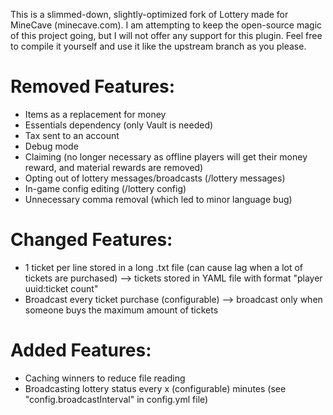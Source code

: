 This is a slimmed-down, slightly-optimized fork of Lottery made for MineCave (minecave.com). I am attempting to keep the open-source magic of this project going, but I will not offer any support for this plugin. Feel free to compile it yourself and use it like the upstream branch as you please.

Removed Features:
=
* Items as a replacement for money
* Essentials dependency (only Vault is needed)
* Tax sent to an account
* Debug mode
* Claiming (no longer necessary as offline players will get their money reward, and material rewards are removed)
* Opting out of lottery messages/broadcasts (/lottery messages)
* In-game config editing (/lottery config)
* Unnecessary comma removal (which led to minor language bug)

Changed Features:
=
* 1 ticket per line stored in a long .txt file (can cause lag when a lot of tickets are purchased) --> tickets stored in YAML file with format "player uuid:ticket count"
* Broadcast every ticket purchase (configurable) --> broadcast only when someone buys the maximum amount of tickets

Added Features:
=
* Caching winners to reduce file reading
* Broadcasting lottery status every x (configurable) minutes (see "config.broadcastInterval" in config.yml file)